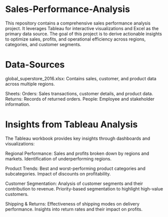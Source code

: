 # Sales-Performance-Analysis
This repository contains a comprehensive sales performance analysis project. It leverages Tableau for interactive visualizations and Excel as the primary data source. The goal of this project is to derive actionable insights to optimize sales, profits, and operational efficiency across regions, categories, and customer segments.

# Data-Sources

global_superstore_2016.xlsx: Contains sales, customer, and product data across multiple regions.

Sheets:
Orders: Sales transactions, customer details, and product data.
Returns: Records of returned orders.
People: Employee and stakeholder information.

# Insights from Tableau Analysis

The Tableau workbook provides key insights through dashboards and 
visualizations:

Regional Performance:
Sales and profits broken down by regions and markets.
Identification of underperforming regions.

Product Trends:
Best and worst-performing product categories and subcategories.
Impact of discounts on profitability.

Customer Segmentation:
Analysis of customer segments and their contribution to revenue.
Priority-based segmentation to highlight high-value customers.

Shipping & Returns:
Effectiveness of shipping modes on delivery performance.
Insights into return rates and their impact on profits.



